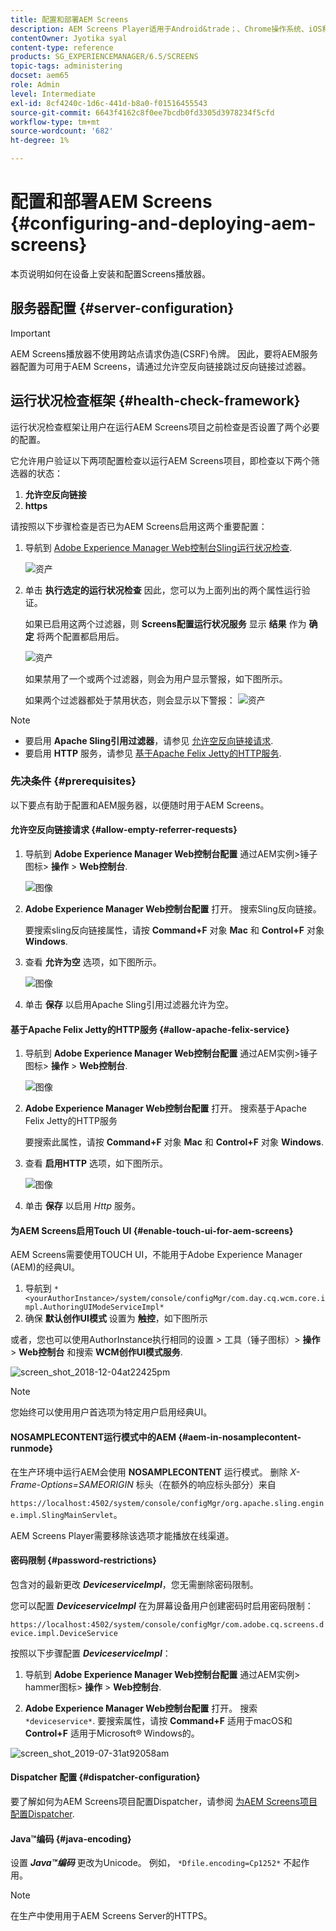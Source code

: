 ```yaml
---
title: 配置和部署AEM Screens
description: AEM Screens Player适用于Android&trade；、Chrome操作系统、iOS和Windows。 了解AEM Screens的配置和部署。
contentOwner: Jyotika syal
content-type: reference
products: SG_EXPERIENCEMANAGER/6.5/SCREENS
topic-tags: administering
docset: aem65
role: Admin
level: Intermediate
exl-id: 8cf4240c-1d6c-441d-b8a0-f01516455543
source-git-commit: 6643f4162c8f0ee7bcdb0fd3305d3978234f5cfd
workflow-type: tm+mt
source-wordcount: '682'
ht-degree: 1%

---
```


# 配置和部署AEM Screens {#configuring-and-deploying-aem-screens}

本页说明如何在设备上安装和配置Screens播放器。

## 服务器配置 {#server-configuration}

>[!IMPORTANT]
>
>AEM Screens播放器不使用跨站点请求伪造(CSRF)令牌。 因此，要将AEM服务器配置为可用于AEM Screens，请通过允许空反向链接跳过反向链接过滤器。

## 运行状况检查框架 {#health-check-framework}

运行状况检查框架让用户在运行AEM Screens项目之前检查是否设置了两个必要的配置。

它允许用户验证以下两项配置检查以运行AEM Screens项目，即检查以下两个筛选器的状态：

1. **允许空反向链接**
2. **https**

请按照以下步骤检查是否已为AEM Screens启用这两个重要配置：

1. 导航到 [Adobe Experience Manager Web控制台Sling运行状况检查](http://localhost:4502/system/console/healthcheck?tags=screensconfigs&amp;overrideGlobalTimeout=).

   ![资产](assets/health-check1.png)


2. 单击 **执行选定的运行状况检查** 因此，您可以为上面列出的两个属性运行验证。

   如果已启用这两个过滤器，则 **Screens配置运行状况服务** 显示 **结果** 作为 **确定** 将两个配置都启用后。

   ![资产](assets/health-check2.png)

   如果禁用了一个或两个过滤器，则会为用户显示警报，如下图所示。

   如果两个过滤器都处于禁用状态，则会显示以下警报：
   ![资产](assets/health-check3.png)

>[!NOTE]
>
>* 要启用 **Apache Sling引用过滤器**，请参见 [允许空反向链接请求](/help/user-guide/configuring-screens-introduction.md#allow-empty-referrer-requests).
>* 要启用 **HTTP** 服务，请参见 [基于Apache Felix Jetty的HTTP服务](/help/user-guide/configuring-screens-introduction.md#allow-apache-felix-service).

### 先决条件 {#prerequisites}

以下要点有助于配置和AEM服务器，以便随时用于AEM Screens。

#### 允许空反向链接请求 {#allow-empty-referrer-requests}

1. 导航到 **Adobe Experience Manager Web控制台配置** 通过AEM实例>锤子图标> **操作** > **Web控制台**.

   ![图像](assets/config/empty-ref1.png)

1. **Adobe Experience Manager Web控制台配置** 打开。 搜索Sling反向链接。

   要搜索sling反向链接属性，请按 **Command+F** 对象 **Mac** 和 **Control+F** 对象 **Windows**.

1. 查看 **允许为空** 选项，如下图所示。

   ![图像](assets/config/empty-ref2.png)

1. 单击 **保存** 以启用Apache Sling引用过滤器允许为空。


#### 基于Apache Felix Jetty的HTTP服务 {#allow-apache-felix-service}

1. 导航到 **Adobe Experience Manager Web控制台配置** 通过AEM实例>锤子图标> **操作** > **Web控制台**.

   ![图像](assets/config/empty-ref1.png)

1. **Adobe Experience Manager Web控制台配置** 打开。 搜索基于Apache Felix Jetty的HTTP服务

   要搜索此属性，请按 **Command+F** 对象 **Mac** 和 **Control+F** 对象 **Windows**.

1. 查看 **启用HTTP** 选项，如下图所示。

   ![图像](assets/config/config-1.png)

1. 单击 **保存** 以启用 *Http* 服务。

#### 为AEM Screens启用Touch UI {#enable-touch-ui-for-aem-screens}

AEM Screens需要使用TOUCH UI，不能用于Adobe Experience Manager (AEM)的经典UI。

1. 导航到 `*<yourAuthorInstance>/system/console/configMgr/com.day.cq.wcm.core.impl.AuthoringUIModeServiceImpl*`
1. 确保 **默认创作UI模式** 设置为 **触控**，如下图所示

或者，您也可以使用AuthorInstance执行相同的设置 *>* 工具（锤子图标）> **操作** > **Web控制台** 和搜索 **WCM创作UI模式服务**.

![screen_shot_2018-12-04at22425pm](assets/screen_shot_2018-12-04at22425pm.png)

>[!NOTE]
>
>您始终可以使用用户首选项为特定用户启用经典UI。

#### NOSAMPLECONTENT运行模式中的AEM {#aem-in-nosamplecontent-runmode}

在生产环境中运行AEM会使用 **NOSAMPLECONTENT** 运行模式。 删除 *X-Frame-Options=SAMEORIGIN* 标头（在额外的响应标头部分）来自

`https://localhost:4502/system/console/configMgr/org.apache.sling.engine.impl.SlingMainServlet`。

AEM Screens Player需要移除该选项才能播放在线渠道。

#### 密码限制 {#password-restrictions}

包含对的最新更改 ***DeviceserviceImpl***，您无需删除密码限制。

您可以配置 ***DeviceserviceImpl*** 在为屏幕设备用户创建密码时启用密码限制：

`https://localhost:4502/system/console/configMgr/com.adobe.cq.screens.device.impl.DeviceService`

按照以下步骤配置 ***DeviceserviceImpl***：

1. 导航到 **Adobe Experience Manager Web控制台配置** 通过AEM实例> hammer图标> **操作** > **Web控制台**.

1. **Adobe Experience Manager Web控制台配置** 打开。 搜索 `*deviceservice*`. 要搜索属性，请按 **Command+F** 适用于macOS和 **Control+F** 适用于Microsoft® Windows的。

![screen_shot_2019-07-31at92058am](assets/screen_shot_2019-07-31at92058am.png)

#### Dispatcher 配置 {#dispatcher-configuration}

要了解如何为AEM Screens项目配置Dispatcher，请参阅 [为AEM Screens项目配置Dispatcher](dispatcher-configurations-aem-screens.md).

#### Java™编码 {#java-encoding}

设置 ***Java™编码*** 更改为Unicode。 例如， `*Dfile.encoding=Cp1252*` 不起作用。

>[!NOTE]
>
>在生产中使用用于AEM Screens Server的HTTPS。
